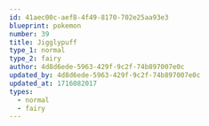 ```yaml
---
id: 41aec00c-aef8-4f49-8170-702e25aa93e3
blueprint: pokemon
number: 39
title: Jigglypuff
type_1: normal
type_2: fairy
author: 4d8d6ede-5963-429f-9c2f-74b897007e0c
updated_by: 4d8d6ede-5963-429f-9c2f-74b897007e0c
updated_at: 1716082017
types:
  - normal
  - fairy
---
```

